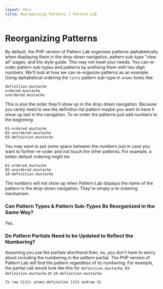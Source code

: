 ```yaml
---
layout: docs
title: Reorganizing Patterns | Pattern Lab
---
```


# Reorganizing Patterns
By default, the PHP version of Pattern Lab organizes patterns alphabetically when displaying them in the drop-down navigation, pattern sub-type "view all" pages, and the style guide. This may not meet your needs. You can re-order pattern sub-types and patterns by prefixing them with two digit numbers. We'll look at how we can re-organize patterns as an example. Using alphabetical ordering the `lists` pattern sub-type in `atoms` looks like:

    definition.mustache
    ordered.mustache
    unordered.mustache

This is also the order they'll show up in the drop-down navigation. Because you rarely need to see the definition list pattern maybe you want to have it show up last in the navigation. To re-order the patterns just add numbers to the beginning:

    01-ordered.mustache
    02-unordered.mustache
    03-definition.mustache

You may want to put some space between the numbers just in case you want to further re-order and not touch the other patterns. For example, a better default ordering might be:

    01-ordered.mustache
    05-unordered.mustache
    10-definition.mustache

The numbers will not show up when Pattern Lab displays the name of the pattern in the drop-down navigation. They're simply a re-ordering mechanism.

### Can Pattern Types & Pattern Sub-Types Be Reorganized in the Same Way?

Yes.

### Do Pattern Partials Need to be Updated to Reflect the Numbering?

Assuming you use the partials shorthand then, no, you don't have to worry about including the numbering in the pattern partial. The PHP version  of Pattern Lab will find the pattern regardless of its numbering. For example, the partial call would look like this for `definition.mustache`, `03-definition.mustache` or `10-definition.mustache`:

    {% raw %}{{> atoms-definition }}{% endraw %}
